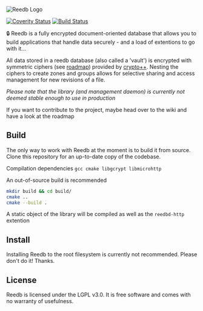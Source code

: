 ![Reedb Logo](https://raw.githubusercontent.com/reepass/reedb/develop/extras/logo.png)

[![Coverity Status](https://scan.coverity.com/projects/6872/badge.svg)](https://scan.coverity.com/projects/reepass-reedb)
[![Build Status](https://travis-ci.org/reepass/reedb.svg?branch=master)](https://travis-ci.org/reepass/reedb)

:lock: Reedb is a fully encrypted document-oriented database that allows you to build applications that handle data securely - and a load of extentions to go with it...

All data stored in a reedb database (also called a 'vault') is encrypted with symmetric ciphers (see [roadmap](wiki/roadmap)) provided by [crypto++](http://cryptopp.com/). Nesting the ciphers to create zones and groups allows for selective sharing and access management for new revisions of a file.

*Please note that the library (and management daemon) is currently not deemed stable enough to use in production*

If you want to contribute to the project, maybe head over to the wiki and have a look at the roadmap


Build
----------

The only way to work with Reedb at the moment is to build it from source. Clone this repository for an up-to-date copy of the codebase.

Compilation dependencies
`gcc cmake libgcrypt libmicrohttp`

An out-of-source build is recommended

```bash
mkdir build && cd build/
cmake ..
cmake --build .
```

A static object of the library will be compiled as well as the `reedbd-http` extention

Install
-------

Installing Reedb to the root filesystem is currently not recommended.
Please don't do it! Thanks.

License
-------

Reedb is licensed under the LGPL v3.0. It is free software and comes with no warranty of usefulness.
